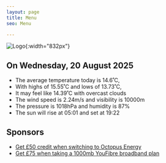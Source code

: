 ```yaml
---
layout: page
title: Menu
seo: Menu

---
```


![Logo](/images/logo.jpg){:width="832px"}

<!-- weather_marker starts -->
## On Wednesday, 20 August 2025

- The average temperature today is 14.6˚C,
- With highs of 15.55˚C and lows of 13.73˚C,
- It may feel like 14.39˚C with overcast clouds
- The wind speed is 2.24m/s and visibility is 10000m
- The pressure is 1018hPa and humidity is 87%
- The sun will rise at 05:01 and set at 19:22

<!-- weather_marker ends -->

## Sponsors

- [Get £50 credit when switching to Octopus Energy](https://bit.ly/3oD1nnS)
- [Get £75 when taking a 1000mb YouFibre broadband plan](https://aklam.io/91zWhU?)

